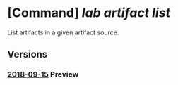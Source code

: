 # [Command] _lab artifact list_

List artifacts in a given artifact source.

## Versions

### [2018-09-15](/Resources/mgmt-plane/L3N1YnNjcmlwdGlvbnMve30vcmVzb3VyY2Vncm91cHMve30vcHJvdmlkZXJzL21pY3Jvc29mdC5kZXZ0ZXN0bGFiL2xhYnMve30vYXJ0aWZhY3Rzb3VyY2VzL3t9L2FydGlmYWN0cw==/2018-09-15.xml) **Preview**

<!-- mgmt-plane /subscriptions/{}/resourcegroups/{}/providers/microsoft.devtestlab/labs/{}/artifactsources/{}/artifacts 2018-09-15 -->
